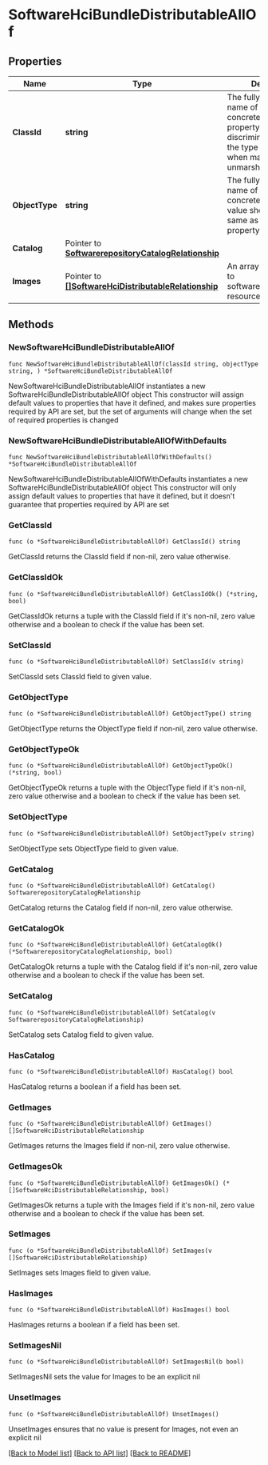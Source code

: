 # SoftwareHciBundleDistributableAllOf

## Properties

Name | Type | Description | Notes
------------ | ------------- | ------------- | -------------
**ClassId** | **string** | The fully-qualified name of the instantiated, concrete type. This property is used as a discriminator to identify the type of the payload when marshaling and unmarshaling data. | [default to "software.HciBundleDistributable"]
**ObjectType** | **string** | The fully-qualified name of the instantiated, concrete type. The value should be the same as the &#39;ClassId&#39; property. | [default to "software.HciBundleDistributable"]
**Catalog** | Pointer to [**SoftwarerepositoryCatalogRelationship**](SoftwarerepositoryCatalogRelationship.md) |  | [optional] 
**Images** | Pointer to [**[]SoftwareHciDistributableRelationship**](SoftwareHciDistributableRelationship.md) | An array of relationships to softwareHciDistributable resources. | [optional] [readonly] 

## Methods

### NewSoftwareHciBundleDistributableAllOf

`func NewSoftwareHciBundleDistributableAllOf(classId string, objectType string, ) *SoftwareHciBundleDistributableAllOf`

NewSoftwareHciBundleDistributableAllOf instantiates a new SoftwareHciBundleDistributableAllOf object
This constructor will assign default values to properties that have it defined,
and makes sure properties required by API are set, but the set of arguments
will change when the set of required properties is changed

### NewSoftwareHciBundleDistributableAllOfWithDefaults

`func NewSoftwareHciBundleDistributableAllOfWithDefaults() *SoftwareHciBundleDistributableAllOf`

NewSoftwareHciBundleDistributableAllOfWithDefaults instantiates a new SoftwareHciBundleDistributableAllOf object
This constructor will only assign default values to properties that have it defined,
but it doesn't guarantee that properties required by API are set

### GetClassId

`func (o *SoftwareHciBundleDistributableAllOf) GetClassId() string`

GetClassId returns the ClassId field if non-nil, zero value otherwise.

### GetClassIdOk

`func (o *SoftwareHciBundleDistributableAllOf) GetClassIdOk() (*string, bool)`

GetClassIdOk returns a tuple with the ClassId field if it's non-nil, zero value otherwise
and a boolean to check if the value has been set.

### SetClassId

`func (o *SoftwareHciBundleDistributableAllOf) SetClassId(v string)`

SetClassId sets ClassId field to given value.


### GetObjectType

`func (o *SoftwareHciBundleDistributableAllOf) GetObjectType() string`

GetObjectType returns the ObjectType field if non-nil, zero value otherwise.

### GetObjectTypeOk

`func (o *SoftwareHciBundleDistributableAllOf) GetObjectTypeOk() (*string, bool)`

GetObjectTypeOk returns a tuple with the ObjectType field if it's non-nil, zero value otherwise
and a boolean to check if the value has been set.

### SetObjectType

`func (o *SoftwareHciBundleDistributableAllOf) SetObjectType(v string)`

SetObjectType sets ObjectType field to given value.


### GetCatalog

`func (o *SoftwareHciBundleDistributableAllOf) GetCatalog() SoftwarerepositoryCatalogRelationship`

GetCatalog returns the Catalog field if non-nil, zero value otherwise.

### GetCatalogOk

`func (o *SoftwareHciBundleDistributableAllOf) GetCatalogOk() (*SoftwarerepositoryCatalogRelationship, bool)`

GetCatalogOk returns a tuple with the Catalog field if it's non-nil, zero value otherwise
and a boolean to check if the value has been set.

### SetCatalog

`func (o *SoftwareHciBundleDistributableAllOf) SetCatalog(v SoftwarerepositoryCatalogRelationship)`

SetCatalog sets Catalog field to given value.

### HasCatalog

`func (o *SoftwareHciBundleDistributableAllOf) HasCatalog() bool`

HasCatalog returns a boolean if a field has been set.

### GetImages

`func (o *SoftwareHciBundleDistributableAllOf) GetImages() []SoftwareHciDistributableRelationship`

GetImages returns the Images field if non-nil, zero value otherwise.

### GetImagesOk

`func (o *SoftwareHciBundleDistributableAllOf) GetImagesOk() (*[]SoftwareHciDistributableRelationship, bool)`

GetImagesOk returns a tuple with the Images field if it's non-nil, zero value otherwise
and a boolean to check if the value has been set.

### SetImages

`func (o *SoftwareHciBundleDistributableAllOf) SetImages(v []SoftwareHciDistributableRelationship)`

SetImages sets Images field to given value.

### HasImages

`func (o *SoftwareHciBundleDistributableAllOf) HasImages() bool`

HasImages returns a boolean if a field has been set.

### SetImagesNil

`func (o *SoftwareHciBundleDistributableAllOf) SetImagesNil(b bool)`

 SetImagesNil sets the value for Images to be an explicit nil

### UnsetImages
`func (o *SoftwareHciBundleDistributableAllOf) UnsetImages()`

UnsetImages ensures that no value is present for Images, not even an explicit nil

[[Back to Model list]](../README.md#documentation-for-models) [[Back to API list]](../README.md#documentation-for-api-endpoints) [[Back to README]](../README.md)


